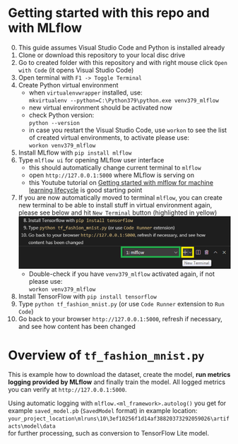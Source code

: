 # Getting started with this repo and with MLflow
0. This guide assumes Visual Studio Code and Python is installed already
1. Clone or download this repository to your local disc drive
2. Go to created folder with this repository and with right mouse click `Open with Code` (it opens Visual Studio Code)
3. Open terminal with `F1 -> Toggle Terminal`
4. Create Python virtual environment
    * when `virtualenvwrapper` installed, use:<br>
    `mkvirtualenv --python=C:\Python379\python.exe venv379_mlflow`
    * new virtual environment should be activated now
    * check Python version:<br>
    `python --version`
    * in case you restart the Visual Studio Code, use `workon` to see the list of created virtual environments, to activate please use:<br>
    `workon venv379_mlflow`
5. Install MLflow with `pip install mlflow`
6. Type `mlflow ui` for opening MLflow user interface
    * this should automatically change current terminal to `mlflow`
    * open `http://127.0.0.1:5000` where MLflow is serving on
    * this Youtube tutorial on [Getting started with mlflow for machine learning lifecycle](https://www.youtube.com/watch?v=w18a5kMV-co) is good starting point
7.  If you are now automatically moved to terminal `mlflow`, you can create new terminal to be able to install stuff in virtual environment again, please see below and hit `New Terminal` button (highlighted in yellow)
![mlflow_terminal](/images/mlflow_terminal.png)
    * Double-check if you have `venv379_mlflow` activated again, if not please use:<br>
    `workon venv379_mlflow`
8. Install TensorFlow with `pip install tensorflow`
9. Type `python tf_fashion_mnist.py` (or use `Code Runner` extension to `Run Code`)
10. Go back to your browser `http://127.0.0.1:5000`, refresh if necessary, and see how content has been changed

# Overview of `tf_fashion_mnist.py`
This is example how to download the dataset, create the model, **run metrics logging provided by MLflow** and finally train the model. All logged metrics you can verify at `http://127.0.0.1:5000`.

Using automatic logging with `mlflow.<ml_framework>.autolog()` you get for example `saved_model.pb` (`SavedModel` format) in example location:<br>
`your_project_location\mlruns\10\3ef10256f1d14af38820373292059026\artifacts\model\data`<br>
for further processing, such as conversion to TensorFlow Lite model.